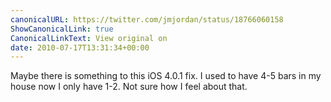 ```yaml
---
canonicalURL: https://twitter.com/jmjordan/status/18766060158
ShowCanonicalLink: true
CanonicalLinkText: View original on
date: 2010-07-17T13:31:34+00:00
---
```

Maybe there is something to this iOS 4.0.1 fix. I used to have 4-5 bars in my house now I only have 1-2. Not sure how I feel about that.